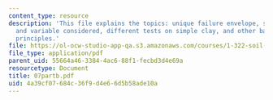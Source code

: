 ```yaml
---
content_type: resource
description: 'This file explains the topics: unique failure envelope, simple clay
  and variable considered, different tests on simple clay, and other baisc sterngth
  principles.'
file: https://ol-ocw-studio-app-qa.s3.amazonaws.com/courses/1-322-soil-behavior-spring-2005/4a39cf07684c36f9d4e66d5b58ade10a_07partb.pdf
file_type: application/pdf
parent_uid: 55664a46-3384-4ac6-88f1-fecbd3d4e69a
resourcetype: Document
title: 07partb.pdf
uid: 4a39cf07-684c-36f9-d4e6-6d5b58ade10a
---
```

